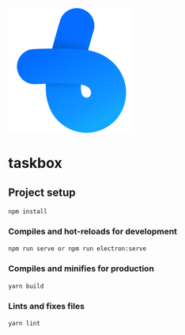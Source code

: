 ![Taskbox Logo](public/img/logo_worm_256_flat.png)

# taskbox

## Project setup
```
npm install
```

### Compiles and hot-reloads for development
```
npm run serve or npm run electron:serve
```

### Compiles and minifies for production
```
yarn build
```

### Lints and fixes files
```
yarn lint
```

